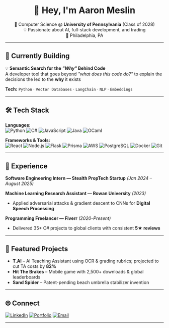 <!-- HEADER -->
<h1 align="center">👋 Hey, I'm Aaron Meslin</h1>
<p align="center">
  🚀 Computer Science @ <b>University of Pennsylvania</b> (Class of 2028) <br>
  💡 Passionate about AI, full-stack development, and trading<br>
  📍 Philadelphia, PA 
</p>

---

## 🔭 Currently Building
💡 **Semantic Search for the *"Why"* Behind Code**  
A developer tool that goes beyond *"what does this code do?"* to explain the decisions the led to the **why** it exists

**Tech:** `Python` · `Vector Databases` · `LangChain` · `NLP` · `Embeddings`

---

## 🛠 Tech Stack
**Languages:**  
![Python](https://img.shields.io/badge/Python-3776AB?style=flat-square&logo=python&logoColor=white)
![C#](https://img.shields.io/badge/C%23-239120?style=flat-square&logo=c-sharp&logoColor=white)
![JavaScript](https://img.shields.io/badge/JavaScript-F7E017?style=flat-square&logo=javascript&logoColor=black)
![Java](https://img.shields.io/badge/Java-ED8B00?style=flat-square&logo=java&logoColor=white)
![OCaml](https://img.shields.io/badge/OCaml-EC6813?style=flat-square&logo=ocaml&logoColor=white)

**Frameworks & Tools:**  
![React](https://img.shields.io/badge/React-20232A?style=flat-square&logo=react&logoColor=61DAFB)
![Node.js](https://img.shields.io/badge/Node.js-339933?style=flat-square&logo=nodedotjs&logoColor=white)
![Flask](https://img.shields.io/badge/Flask-000000?style=flat-square&logo=flask&logoColor=white)
![Prisma](https://img.shields.io/badge/Prisma-2D3748?style=flat-square&logo=prisma&logoColor=white)
![AWS](https://img.shields.io/badge/AWS-FF9900?style=flat-square&logo=amazonaws&logoColor=white)
![PostgreSQL](https://img.shields.io/badge/PostgreSQL-4169E1?style=flat-square&logo=postgresql&logoColor=white)
![Docker](https://img.shields.io/badge/Docker-2496ED?style=flat-square&logo=docker&logoColor=white)
![Git](https://img.shields.io/badge/Git-F05033?style=flat-square&logo=git&logoColor=white)

---

## 💼 Experience
**Software Engineering Intern — Stealth PropTech Startup** *(Jan 2024 – August 2025)*  

**Machine Learning Research Assistant — Rowan University** *(2023)*  
- Applied adversarial attacks & gradient descent to CNNs for **Digital Speech Processing**

**Programming Freelancer — Fiverr** *(2020–Present)*  
- Delivered 35+ C# projects to global clients with consistent **5★ reviews**

---

## 🚀 Featured Projects
- **T.AI** – AI Teaching Assistant using OCR & grading rubrics; projected to cut TA costs by **82%**  
- **Hit The Brakes** – Mobile game with 2,500+ downloads & global leaderboards  
- **Sand Spider** – Patent-pending beach umbrella stabilizer invention  

---

## 🌐 Connect
[![LinkedIn](https://img.shields.io/badge/LinkedIn-0A66C2?style=for-the-badge&logo=linkedin&logoColor=white)](https://www.linkedin.com/in/aaron-meslin-04b979222/)
[![Portfolio](https://img.shields.io/badge/Portfolio-000000?style=for-the-badge&logo=About.me&logoColor=white)](http://aaronmeslin.com)
[![Email](https://img.shields.io/badge/Email-aameslin%40seas.upenn.edu-D14836?style=for-the-badge&logo=gmail&logoColor=white)](mailto:aameslin@seas.upenn.edu)

---
